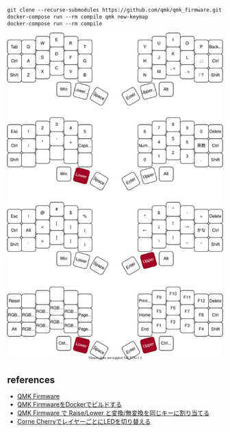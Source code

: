 
```
git clone --recurse-submodules https://github.com/qmk/qmk_firmware.git
docker-compose run --rm compile qmk new-keymap
docker-compose run --rm compile
```

![layout](qmk_firmware/keyboards/crkbd/keymaps/base/layout.drawio.svg)

## references
- [QMK Firmware](https://docs.qmk.fm/#/)
- [QMK FirmwareをDockerでビルドする](https://qiita.com/akiakishitai/items/47292e29e6c4ed2d33dd)
- [QMK Firmware で Raise/Lower と変換/無変換を同じキーに割り当てる](https://okapies.hateblo.jp/entry/2019/02/02/133953)
- [Corne CherryでレイヤーごとにLEDを切り替える](https://zenn.dev/eholic/articles/qmk-crkbd-led#rgb-lighting%E3%81%AE%E5%A0%B4%E5%90%88)